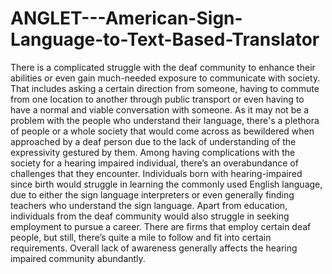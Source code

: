 # ANGLET---American-Sign-Language-to-Text-Based-Translator
There is a complicated struggle with the deaf community to enhance their abilities or even gain much-needed exposure to communicate with society. That includes asking a certain direction from someone, having to commute from one location to another through public transport or even having to have a normal and viable conversation with someone. As it may not be a problem with the people who understand their language, there's a plethora of people or a whole society that would come across as bewildered when approached by a deaf person due to the lack of understanding of the expressivity gestured by them. Among having complications with the society for a hearing impaired individual, there’s an overabundance of challenges that they encounter. Individuals born with hearing-impaired since birth would struggle in learning the commonly used English language, due to either the sign language interpreters or even generally finding teachers who understand the sign language. Apart from education, individuals from the deaf community would also struggle in seeking employment to pursue a career. There are firms that employ certain deaf people, but still, there’s quite a mile to follow and fit into certain requirements. Overall lack of awareness generally affects the hearing impaired community abundantly.
